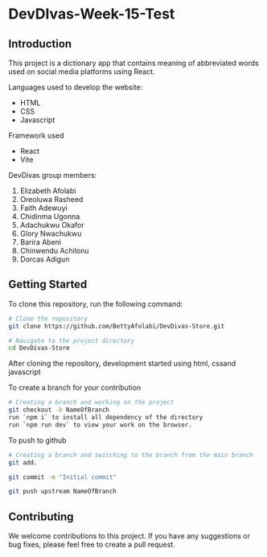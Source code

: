 # DevDIvas-Week-15-Test

## Introduction

This project is a dictionary app that contains meaning of abbreviated words used on social media platforms using React.

Languages used to develop the website:

- HTML
- CSS
- Javascript

Framework used

- React
- Vite

DevDivas group members:

1. Elizabeth Afolabi
2. Oreoluwa Rasheed
3. Faith Adewuyi
4. Chidinma Ugonna
5. Adachukwu Okafor
6. Glory Nwachukwu
7. Barira Abeni
8. Chinwendu Achilonu
9. Dorcas Adigun

## Getting Started

To clone this repository, run the following command:

```bash
# Clone the repository
git clone https://github.com/BettyAfolabi/DevDivas-Store.git

# Navigate to the project directory
cd DevDivas-Store
```

After cloning the repository, development started using html, cssand javascript

To create a branch for your contribution

```bash
# Creating a branch and working on the project
git checkout -b NameOfBranch
run `npm i` to install all dependency of the directory
run `npm run dev` to view your work on the browser.
```

To push to github

```bash
# Creating a branch and switching to the branch from the main branch
git add.

git commit -m "Initial commit"

git push upstream NameOfBranch
```

## Contributing

We welcome contributions to this project. If you have any suggestions or bug fixes, please feel free to create a pull request.
